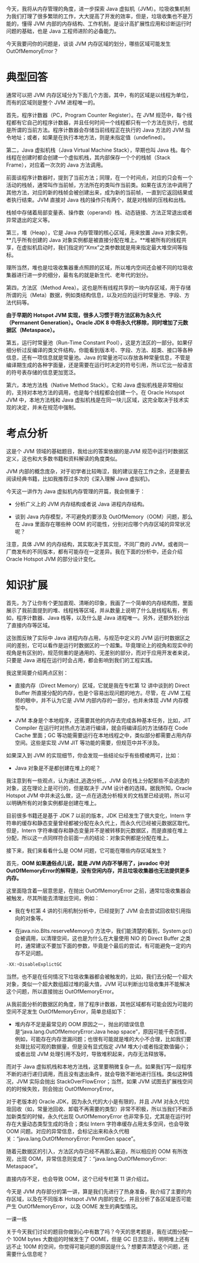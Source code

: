 今天，我将从内存管理的角度，进一步探索 Java 虚拟机（JVM）。垃圾收集机制为我们打理了很多繁琐的工作，大大提高了开发的效率，但是，垃圾收集也不是万能的，懂得 JVM 内部的内存结构、工作机制，是设计高扩展性应用和诊断运行时问题的基础，也是 Java 工程师进阶的必备能力。

今天我要问你的问题是，谈谈 JVM 内存区域的划分，哪些区域可能发生 OutOfMemoryError？

# 典型回答

通常可以把 JVM 内存区域分为下面几个方面，其中，有的区域是以线程为单位，而有的区域则是整个 JVM 进程唯一的。

首先，程序计数器（PC，Program Counter Register）。在 JVM 规范中，每个线程都有它自己的程序计数器，并且任何时间一个线程都只有一个方法在执行，也就是所谓的当前方法。程序计数器会存储当前线程正在执行的 Java 方法的 JVM 指令地址；或者，如果是在执行本地方法，则是未指定值（undefined）。

第二，Java 虚拟机栈（Java Virtual Machine Stack），早期也叫 Java 栈。每个线程在创建时都会创建一个虚拟机栈，其内部保存一个个的栈帧（Stack Frame），对应着一次次的 Java 方法调用。

前面谈程序计数器时，提到了当前方法；同理，在一个时间点，对应的只会有一个活动的栈帧，通常叫作当前帧，方法所在的类叫作当前类。如果在该方法中调用了其他方法，对应的新的栈帧会被创建出来，成为新的当前帧，一直到它返回结果或者执行结束。JVM 直接对 Java 栈的操作只有两个，就是对栈帧的压栈和出栈。

栈帧中存储着局部变量表、操作数（operand）栈、动态链接、方法正常退出或者异常退出的定义等。

第三，堆（Heap），它是 Java 内存管理的核心区域，用来放置 Java 对象实例，**几乎所有创建的 Java 对象实例都是被直接分配在堆上。**堆被所有的线程共享，在虚拟机启动时，我们指定的“Xmx”之类参数就是用来指定最大堆空间等指标。

理所当然，堆也是垃圾收集器重点照顾的区域，所以堆内空间还会被不同的垃圾收集器进行进一步的细分，最有名的就是新生代、老年代的划分。

第四，方法区（Method Area）。这也是所有线程共享的一块内存区域，用于存储所谓的元（Meta）数据，例如类结构信息，以及对应的运行时常量池、字段、方法代码等。

**由于早期的 Hotspot JVM 实现，很多人习惯于将方法区称为永久代（Permanent Generation）。Oracle JDK 8 中将永久代移除，同时增加了元数据区（Metaspace）。**

第五，运行时常量池（Run-Time Constant Pool），这是方法区的一部分。如果仔细分析过反编译的类文件结构，你能看到版本号、字段、方法、超类、接口等各种信息，还有一项信息就是常量池。Java 的常量池可以存放各种常量信息，不管是编译期生成的各种字面量，还是需要在运行时决定的符号引用，所以它比一般语言的符号表存储的信息更加宽泛。

第六，本地方法栈（Native Method Stack）。它和 Java 虚拟机栈是非常相似的，支持对本地方法的调用，也是每个线程都会创建一个。在 Oracle Hotspot JVM 中，本地方法栈和 Java 虚拟机栈是在同一块儿区域，这完全取决于技术实现的决定，并未在规范中强制。

# 考点分析

这是个 JVM 领域的基础题目，我给出的答案依据的是JVM 规范中运行时数据区定义，这也和大多数书籍和资料解读的角度类似。

JVM 内部的概念庞杂，对于初学者比较晦涩，我的建议是在工作之余，还是要去阅读经典书籍，比如我推荐过多次的《深入理解 Java 虚拟机》。

今天这一讲作为 Java 虚拟机内存管理的开篇，我会侧重于：

* 分析广义上的 JVM 内存结构或者说 Java 进程内存结构。

* 谈到 Java 内存模型，不可避免的要涉及 OutOfMemory（OOM）问题，那么在 Java 里面存在哪些种 OOM 的可能性，分别对应哪个内存区域的异常状况呢？

注意，具体 JVM 的内存结构，其实取决于其实现，不同厂商的 JVM，或者同一厂商发布的不同版本，都有可能存在一定差异。我在下面的分析中，还会介绍 Oracle Hotspot JVM 的部分设计变化。

# 知识扩展

首先，为了让你有个更加直观、清晰的印象，我画了一个简单的内存结构图，里面展示了我前面提到的堆、线程栈等区域，并从数量上说明了什么是线程私有，例如，程序计数器、Java 栈等，以及什么是 Java 进程唯一。另外，还额外划分出了直接内存等区域。

这张图反映了实际中 Java 进程内存占用，与规范中定义的 JVM 运行时数据区之间的差别，它可以看作是运行时数据区的一个超集。毕竟理论上的视角和现实中的视角是有区别的，规范侧重的是通用的、无差别的部分，而对于应用开发者来说，只要是 Java 进程在运行时会占用，都会影响到我们的工程实践。

我这里简要介绍两点区别：

* 直接内存（Direct Memory）区域，它就是我在专栏第 12 讲中谈到的 Direct Buffer 所直接分配的内存，也是个容易出现问题的地方。尽管，在 JVM 工程师的眼中，并不认为它是 JVM 内部内存的一部分，也并未体现 JVM 内存模型中。

* JVM 本身是个本地程序，还需要其他的内存去完成各种基本任务，比如，JIT Compiler 在运行时对热点方法进行编译，就会将编译后的方法储存在 Code Cache 里面；GC 等功能需要运行在本地线程之中，类似部分都需要占用内存空间。这些是实现 JVM JIT 等功能的需要，但规范中并不涉及。

如果深入到 JVM 的实现细节，你会发现一些结论似乎有些模棱两可，比如：

* Java 对象是不是都创建在堆上的呢？

我注意到有一些观点，认为通过_逃逸分析_，JVM 会在栈上分配那些不会逃逸的对象，这在理论上是可行的，但是取决于 JVM 设计者的选择。据我所知，Oracle Hotspot JVM 中并未这么做，这一点在逃逸分析相关的文档里已经说明，所以可以明确所有的对象实例都是创建在堆上。

目前很多书籍还是基于 JDK 7 以前的版本，JDK 已经发生了很大变化，Intern 字符串的缓存和静态变量曾经都被分配在永久代上，而永久代已经被元数据区取代。但是，Intern 字符串缓存和静态变量并不是被转移到元数据区，而是直接在堆上分配，所以这一点同样符合前面一点的结论：对象实例都是分配在堆上。

接下来，我们来看看什么是 OOM 问题，它可能在哪些内存区域发生？

首先，**OOM 如果通俗点儿说，就是 JVM 内存不够用了，javadoc 中对OutOfMemoryError的解释是，没有空闲内存，并且垃圾收集器也无法提供更多内存。**

这里面隐含着一层意思是，在抛出 OutOfMemoryError 之前，通常垃圾收集器会被触发，尽其所能去清理出空间，例如：

* 我在专栏第 4 讲的引用机制分析中，已经提到了 JVM 会去尝试回收软引用指向的对象等。

* 在java.nio.BIts.reserveMemory\(\) 方法中，我们能清楚的看到，System.gc\(\) 会被调用，以清理空间，这也是为什么在大量使用 NIO 的 Direct Buffer 之类时，通常建议不要加下面的参数，毕竟是个最后的尝试，有可能避免一定的内存不足问题。

```java
-XX:+DisableExplictGC
```

当然，也不是在任何情况下垃圾收集器都会被触发的，比如，我们去分配一个超大对象，类似一个超大数组超过堆的最大值，JVM 可以判断出垃圾收集并不能解决这个问题，所以直接抛出 OutOfMemoryError。

从我前面分析的数据区的角度，除了程序计数器，其他区域都有可能会因为可能的空间不足发生 OutOfMemoryError，简单总结如下：

* 堆内存不足是最常见的 OOM 原因之一，抛出的错误信息是“java.lang.OutOfMemoryError:Java heap space”，原因可能千奇百怪，例如，可能存在内存泄漏问题；也很有可能就是堆的大小不合理，比如我们要处理比较可观的数据量，但是没有显式指定 JVM 堆大小或者指定数值偏小；或者出现 JVM 处理引用不及时，导致堆积起来，内存无法释放等。

而对于 Java 虚拟机栈和本地方法栈，这里要稍微复杂一点。如果我们写一段程序不断的进行递归调用，而且没有退出条件，就会导致不断地进行压栈。类似这种情况，JVM 实际会抛出 StackOverFlowError；当然，如果 JVM 试图去扩展栈空间的的时候失败，则会抛出 OutOfMemoryError。

对于老版本的 Oracle JDK，因为永久代的大小是有限的，并且 JVM 对永久代垃圾回收（如，常量池回收、卸载不再需要的类型）非常不积极，所以当我们不断添加新类型的时候，永久代出现 OutOfMemoryError 也非常多见，尤其是在运行时存在大量动态类型生成的场合；类似 Intern 字符串缓存占用太多空间，也会导致 OOM 问题。对应的异常信息，会标记出来和永久代相关：“java.lang.OutOfMemoryError: PermGen space”。

随着元数据区的引入，方法区内存已经不再那么窘迫，所以相应的 OOM 有所改观，出现 OOM，异常信息则变成了：“java.lang.OutOfMemoryError: Metaspace”。

直接内存不足，也会导致 OOM，这个已经专栏第 11 讲介绍过。

今天是 JVM 内存部分的第一讲，算是我们先进行了热身准备，我介绍了主要的内存区域，以及在不同版本 Hotspot JVM 内部的变化，并且分析了各区域是否可能产生 OutOfMemoryError，以及 OOME 发生的典型情况。

一课一练

关于今天我们讨论的题目你做到心中有数了吗？今天的思考题是，我在试图分配一个 100M bytes 大数组的时候发生了 OOME，但是 GC 日志显示，明明堆上还有远不止 100M 的空间，你觉得可能问题的原因是什么？想要弄清楚这个问题，还需要什么信息呢？

